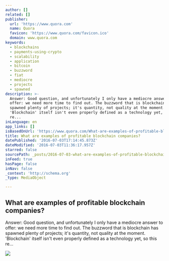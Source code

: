 ```yaml
---
author: []
related: []
publisher:
  url: 'https://www.quora.com'
  name: Quora
  favicon: 'https://www.quora.com/favicon.ico'
  domain: www.quora.com
keywords:
  - blockchains
  - payments-using-crypto
  - scalability
  - application
  - bitcoin
  - buzzword
  - fiat
  - mediocre
  - projects
  - spawned
description: >-
  Answer: Good question, and unfortunately I only have a mediocre answer to
  offer: we need more time to find out. The buzzword that is blockchain has
  spawned plenty of projects; it's quantity, not quality at the moment.
  'Blockchain' itself isn't even properly defined as a technology yet, so this
  re...
inLanguage: en
app_links: []
isBasedOnUrl: 'https://www.quora.com/What-are-examples-of-profitable-blockchain-companies'
title: What are examples of profitable blockchain companies?
datePublished: '2016-07-03T17:14:45.873Z'
dateModified: '2016-07-03T11:36:17.957Z'
starred: false
sourcePath: _posts/2016-07-03-what-are-examples-of-profitable-blockchain-companies.md
inFeed: true
hasPage: false
inNav: false
_context: 'http://schema.org'
_type: MediaObject

---
```

<article style=""><h1>What are examples of profitable blockchain companies?</h1><p>Answer: Good question, and unfortunately I only have a mediocre answer to offer: we need more time to find out. The buzzword that is blockchain has spawned plenty of projects; it's quantity, not quality at the moment. 'Blockchain' itself isn't even properly defined as a technology yet, so this re...</p><img src="https://qsf.ec.quoracdn.net/-images.new_grid.fb_share_default.pnge6dde9cfa6e03c43.png" /></article>